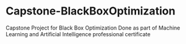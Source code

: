 # Capstone-BlackBoxOptimization
Capstone Project for Black Box Optimization
Done as part of Machine Learning and Artificial Intelligence professional certificate
